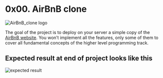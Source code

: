 # 0x00. AirBnB clone

![AirBnB_clone logo](https://user-images.githubusercontent.com/77997252/233435464-4278c2c9-81cb-43ea-937d-dfd6b81ed2f1.png)

The goal of the project is to deploy on your server a simple copy of the [AirBnB website](https://intranet.alxswe.com/rltoken/m8g02HcD2ovrl_K-zulYBw). You won’t implement all the features, only some of them to cover all fundamental concepts of the higher level programming track.

## Expected result at end of project looks like this
![expected result](https://camo.githubusercontent.com/2f3dee607ad33243ded305672c7c7f4b219e7fb59da68dc6a07a54896b217eef/68747470733a2f2f73332e616d617a6f6e6177732e636f6d2f696e7472616e65742d70726f6a656374732d66696c65732f686f6c626572746f6e7363686f6f6c2d6869676865722d6c6576656c5f70726f6772616d6d696e672b2f3236382f382d696e6465782e706e67)
